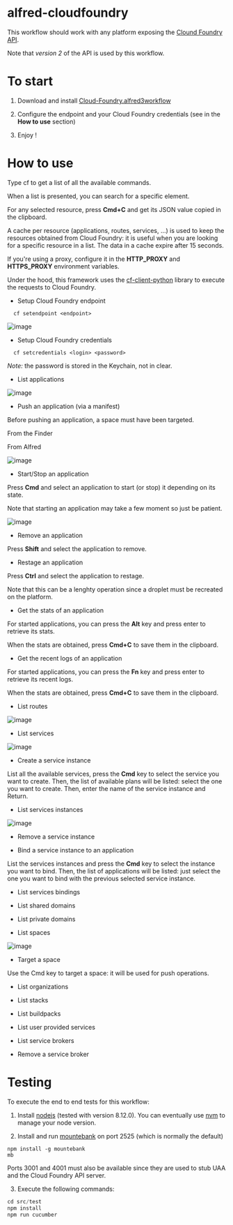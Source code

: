 alfred-cloudfoundry
===================

This workflow should work with any platform exposing the [Clound Foundry API](https://apidocs.cloudfoundry.org/5.1.0/).

Note that *version 2* of the API is used by this workflow.

# To start

1. Download and install [Cloud-Foundry.alfred3workflow](https://github.com/fouadh/alfred-cloudfoundry/raw/master/Cloud-Foundry-0.1.0.alfred3workflow)

2. Configure the endpoint and your Cloud Foundry credentials (see in the **How to use** section)

3. Enjoy !

# How to use

Type cf to get a list of all the available commands.

When a list is presented, you can search for a specific element.

For any selected resource, press **Cmd+C** and get its JSON value copied in the clipboard.

A cache per resource (applications, routes, services, ...) is used to keep the resources obtained from Cloud Foundry: it is useful when you are looking for a specific resource
in a list. The data in a cache expire after 15 seconds.

If you're using a proxy, configure it in the **HTTP_PROXY** and **HTTPS_PROXY** environment variables.

Under the hood, this framework uses the [cf-client-python](https://github.com/cloudfoundry-community/cf-python-client) 
library to execute the requests to Cloud Foundry. 

- Setup Cloud Foundry endpoint

```
  cf setendpoint <endpoint>
```

![image](./doc/images/cf-setendpoint.gif)

- Setup Cloud Foundry credentials

```
  cf setcredentials <login> <password>
```

*Note:* the password is stored in the Keychain, not in clear.

- List applications

![image](./doc/images/cf-apps.gif)

- Push an application (via a manifest)

Before pushing an application, a space must have been targeted.

From the Finder

From Alfred

![image](./doc/images/cf-push1.gif)

- Start/Stop an application

Press **Cmd** and select an application to start (or stop) it depending on its state.

Note that starting an application may take a few moment so just be patient.

![image](./doc/images/cf-stop-app.gif)

- Remove an application

Press **Shift** and select the application to remove.

- Restage an application

Press **Ctrl** and select the application to restage.

Note that this can be a lenghty operation since a droplet must be recreated on the platform.

- Get the stats of an application

For started applications, you can press the **Alt** key and press enter to retrieve its stats.

When the stats are obtained, press **Cmd+C** to save them in the clipboard.

- Get the recent logs of an application

For started applications, you can press the **Fn** key and press enter to retrieve its recent logs.

When the stats are obtained, press **Cmd+C** to save them in the clipboard.

- List routes

![image](./doc/images/cf-routes.gif)

- List services

![image](./doc/images/cf-services.gif)

- Create a service instance

List all the available services, press the **Cmd** key to select the service you want to create. Then, the list of
available plans will be listed: select the one you want to create. Then, enter the name of the service instance and Return.

- List services instances

![image](./doc/images/cf-services-instances.gif)

- Remove a service instance

- Bind a service instance to an application

List the services instances and press the **Cmd** key to select the instance you want to bind. Then, the list of applications
will be listed: just select the one you want to bind with the previous selected service instance.

- List services bindings

- List shared domains

- List private domains

- List spaces

![image](./doc/images/cf-spaces.gif)

- Target a space

Use the Cmd key to target a space: it will be used for push operations.

- List organizations

- List stacks

- List buildpacks

- List user provided services

- List service brokers

- Remove a service broker

# Testing

To execute the end to end tests for this workflow:

1. Install [nodejs](https://nodejs.org/en/) (tested with version 8.12.0). You can eventually use 
[nvm](https://github.com/creationix/nvm) to manage your node version.

2. Install and run [mountebank](http://www.mbtest.org) on port 2525 (which is normally the default)

```
npm install -g mountebank
mb
```

Ports 3001 and 4001 must also be available since they are used to stub UAA and the Cloud Foundry API server.

3. Execute the following commands:

```javascript
cd src/test
npm install
npm run cucumber
```